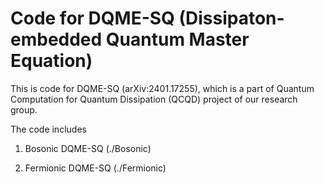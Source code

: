 # Code for DQME-SQ (Dissipaton-embedded Quantum Master Equation)

This is code for DQME-SQ (arXiv:2401.17255), which is a part of 
Quantum Computation for Quantum Dissipation (QCQD) project of our research group.

The code includes

1. Bosonic DQME-SQ (./Bosonic)

2. Fermionic DQME-SQ (./Fermionic)
